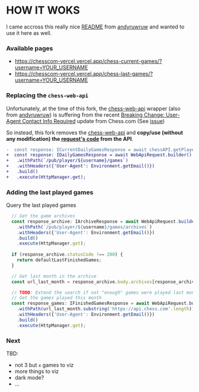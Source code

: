 # HOW IT WOKS

I came accross this really nice [README](https://github.com/andyruwruw/andyruwruw) from [andyruwruw](https://github.com/andyruwruw) and wanted to use it here as well.

### Available pages

- https://chesscom-vercel.vercel.app/chess-current-games/?username=YOUR_USERNAME
- https://chesscom-vercel.vercel.app/chess-last-games/?username=YOUR_USERNAME

### Replacing the `chess-web-api`

Unfortunately, at the time of this fork, the [chess-web-api](https://www.npmjs.com/package/chess-web-api) wrapper (also from [andyruwruw](https://github.com/andyruwruw)) is suffering from the recent [Breaking Change: User-Agent Contact Info Required](https://www.chess.com/news/view/breaking-change-user-agent-contact-info-required) update from Chess.com (See [issue](https://github.com/andyruwruw/chess-web-api/issues/35))

So instead, this fork removes the [chess-web-api](https://www.npmjs.com/package/chess-web-api) and **copy/use (without any modification) the [request's code](https://github.com/andyruwruw/chess-web-api/tree/master/src/request) from the API**. 

```diff
-  const response: ICurrentDailyGamesResponse = await chessAPI.getPlayerCurrentDailyChess(Environment.getChessUsername());
+  const response: IDailyGamesResponse = await WebApiRequest.builder()
+   .withPath(`/pub/player/${username}/games`)
+   .withHeaders({'User-Agent': Environment.getEmail()})
+   .build()
+   .execute(HttpManager.get);
```

### Adding the last played games

Query the last played games

```ts
  // Get the game archives
  const response_archive: IArchiveResponse = await WebApiRequest.builder()
    .withPath(`/pub/player/${username}/games/archives`)
    .withHeaders({'User-Agent': Environment.getEmail()})
    .build()
    .execute(HttpManager.get);
  
  if (response_archive.statusCode !== 200) {
    return defaultLastFinishedGames;
  }

  // Get last month in the archive
  const url_last_month = response_archive.body.archives[response_archive.body.archives.length - 1];

  // TODO: Extend the search if not "enough" games were played last month
  // Get the games played this month
  const response_games: IFinishedGamesResponse = await WebApiRequest.builder()
    .withPath(url_last_month.substring('https://api.chess.com'.length))
    .withHeaders({'User-Agent': Environment.getEmail()})
    .build()
    .execute(HttpManager.get);
```

### Next

TBD:
- not 3 but `x` games to viz
- more things to viz
- dark mode?
- ...

